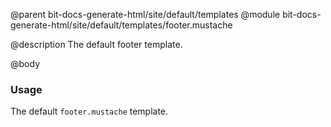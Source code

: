 @parent bit-docs-generate-html/site/default/templates
@module bit-docs-generate-html/site/default/templates/footer.mustache

@description The default footer template.

@body

### Usage

The default `footer.mustache` template.
